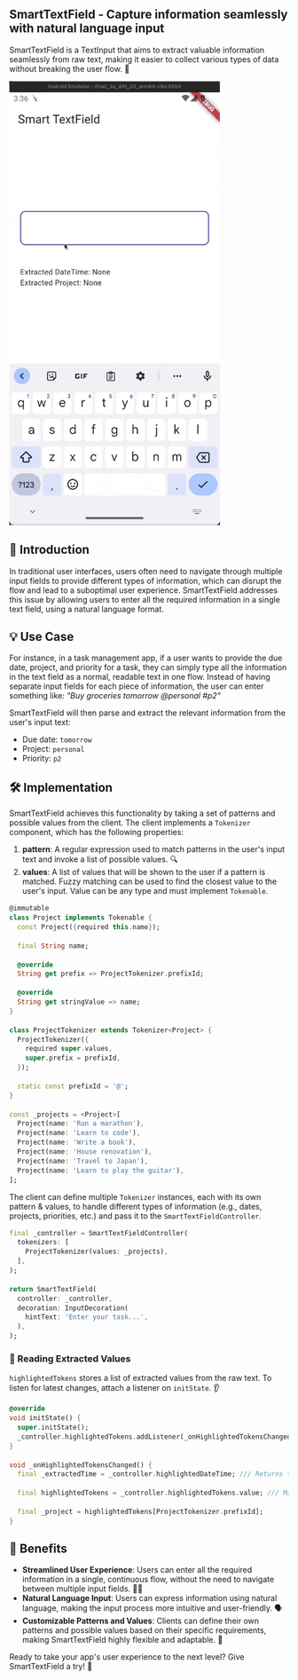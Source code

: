 ## SmartTextField - Capture information seamlessly with natural language input

SmartTextField is a TextInput that aims to extract valuable information seamlessly from raw text, making it easier to collect various types of data without breaking the user flow. 🚀

![SmartTextField Demo](https://raw.githubusercontent.com/Yogi-7y/Project-Y/main/assets/smart_textfield/smart_textfield_demo.gif)

## 🌟 Introduction

In traditional user interfaces, users often need to navigate through multiple input fields to provide different types of information, which can disrupt the flow and lead to a suboptimal user experience. SmartTextField addresses this issue by allowing users to enter all the required information in a single text field, using a natural language format.

## 💡 Use Case

For instance, in a task management app, if a user wants to provide the due date, project, and priority for a task, they can simply type all the information in the text field as a normal, readable text in one flow. Instead of having separate input fields for each piece of information, the user can enter something like: _"Buy groceries tomorrow @personal #p2"_

SmartTextField will then parse and extract the relevant information from the user's input text:

- Due date: `tomorrow`
- Project: `personal`
- Priority: `p2`

## 🛠️ Implementation

SmartTextField achieves this functionality by taking a set of patterns and possible values from the client. The client implements a `Tokenizer` component, which has the following properties:

1. **pattern**: A regular expression used to match patterns in the user's input text and invoke a list of possible values. 🔍
2. **values**: A list of values that will be shown to the user if a pattern is matched. Fuzzy matching can be used to find the closest value to the user's input. Value can be any type and must implement `Tokenable`.

```dart
@immutable
class Project implements Tokenable {
  const Project({required this.name});

  final String name;

  @override
  String get prefix => ProjectTokenizer.prefixId;

  @override
  String get stringValue => name;
}

class ProjectTokenizer extends Tokenizer<Project> {
  ProjectTokenizer({
    required super.values,
    super.prefix = prefixId,
  });

  static const prefixId = '@';
}

const _projects = <Project>[
  Project(name: 'Run a marathon'),
  Project(name: 'Learn to code'),
  Project(name: 'Write a book'),
  Project(name: 'House renovation'),
  Project(name: 'Travel to Japan'),
  Project(name: 'Learn to play the guitar'),
];

```

The client can define multiple `Tokenizer` instances, each with its own pattern & values, to handle different types of information (e.g., dates, projects, priorities, etc.) and pass it to the `SmartTextFieldController`.

```dart
final _controller = SmartTextFieldController(
  tokenizers: [
    ProjectTokenizer(values: _projects),
  ],
);

return SmartTextField(
  controller: _controller,
  decoration: InputDecoration(
    hintText: 'Enter your task...',
  ),
);

```

### 📖 Reading Extracted Values

`highlightedTokens` stores a list of extracted values from the raw text. To listen for latest changes, attach a listener on `initState`. 👂

```dart
@override
void initState() {
  super.initState();
  _controller.highlightedTokens.addListener(_onHighlightedTokensChanged);
}

void _onHighlightedTokensChanged() {
  final _extractedTime = _controller.highlightedDateTime; /// Returns the extracted DateTime from the raw text.

  final highlightedTokens = _controller.highlightedTokens.value; /// Map of extracted tokens that can be looked up by their prefix.

  final _project = highlightedTokens[ProjectTokenizer.prefixId];
}
```

## 🚀 Benefits

- **Streamlined User Experience**: Users can enter all the required information in a single, continuous flow, without the need to navigate between multiple input fields. 🏃‍♀️
- **Natural Language Input**: Users can express information using natural language, making the input process more intuitive and user-friendly. 🗣️
- **Customizable Patterns and Values**: Clients can define their own patterns and possible values based on their specific requirements, making SmartTextField highly flexible and adaptable. 🔧

Ready to take your app's user experience to the next level? Give SmartTextField a try! 🎉
